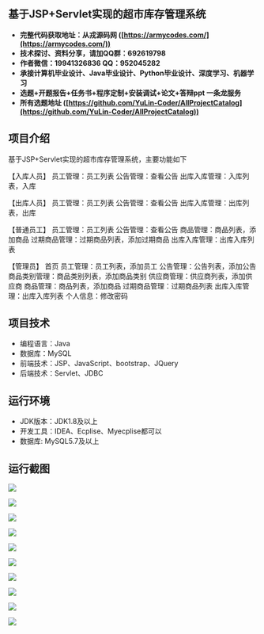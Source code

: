 ## 基于JSP+Servlet实现的超市库存管理系统

- <b>完整代码获取地址：从戎源码网 ([https://armycodes.com/](https://armycodes.com/))</b>
- <b>技术探讨、资料分享，请加QQ群：692619798</b> 
- <b>作者微信：19941326836  QQ：952045282</b> 
- <b>承接计算机毕业设计、Java毕业设计、Python毕业设计、深度学习、机器学习</b>
- <b>选题+开题报告+任务书+程序定制+安装调试+论文+答辩ppt 一条龙服务</b>
- <b>所有选题地址 ([https://github.com/YuLin-Coder/AllProjectCatalog](https://github.com/YuLin-Coder/AllProjectCatalog)) </b>

## 项目介绍
基于JSP+Servlet实现的超市库存管理系统，主要功能如下

【入库人员】
员工管理：员工列表
公告管理：查看公告
出库入库管理：入库列表，入库

【出库人员】
员工管理：员工列表
公告管理：查看公告
出库入库管理：出库列表，出库

【普通员工】
员工管理：员工列表
公告管理：查看公告
商品管理：商品列表，添加商品
过期商品管理：过期商品列表，添加过期商品
出库入库管理：出库入库列表

【管理员】
首页
员工管理：员工列表，添加员工
公告管理：公告列表，添加公告
商品类别管理：商品类别列表，添加商品类别
供应商管理：供应商列表，添加供应商
商品管理：商品列表，添加商品
过期商品管理：过期商品列表
出库入库管理：出库入库列表
个人信息：修改密码

## 项目技术
- 编程语言：Java
- 数据库：MySQL
- 前端技术：JSP、JavaScript、bootstrap、JQuery
- 后端技术：Servlet、JDBC

## 运行环境
- JDK版本：JDK1.8及以上
- 开发工具：IDEA、Ecplise、Myecplise都可以
- 数据库: MySQL5.7及以上

## 运行截图
![](screenshot/1.png)

![](screenshot/2.png)

![](screenshot/3.png)

![](screenshot/4.png)

![](screenshot/5.png)

![](screenshot/6.png)

![](screenshot/7.png)

![](screenshot/8.png)

![](screenshot/9.png)

![](screenshot/10.png)
